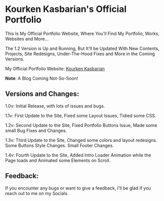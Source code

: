 # Kourken Kasbarian's Official Portfolio

This Is My Official Portfolio Website, Where You'll Find My Portfolio, Works, Websites and More...

The 1.2 Version is Up and Running, But It'll be Updated With New Contents, Projects, Site Redesigns, Under-The-Hood Fixes and More in the Coming Versions.

My Official Portfolio Website: [Kourken Kasbarian](https://kkasbarian.github.io/)

**Note**: A Blog Coming Not-So-Soon!

## Versions and Changes:

1.0v: Initial Release, with lots of issues and bugs.

1.1v: First Update to the Site, Fixed some Layout Issues, Tidied some CSS.

1.2v: Second Update to the Site, Fixed Portfolio Buttons Issue, Made some small Bug Fixes and Changes.

1.3v: Third Update to the Site, Changed some colors and layout redesigns. Some Buttons Style Changes. Small Footer Changes.

1.4v: Fourth Update to the Site, Added Intro Loader Animation while the Page loads and Animated some Elements on Scroll.

## Feedback:

If you encounter any bugs or want to give a feedback, I'll be glad if you reach out to me on my Socials.
